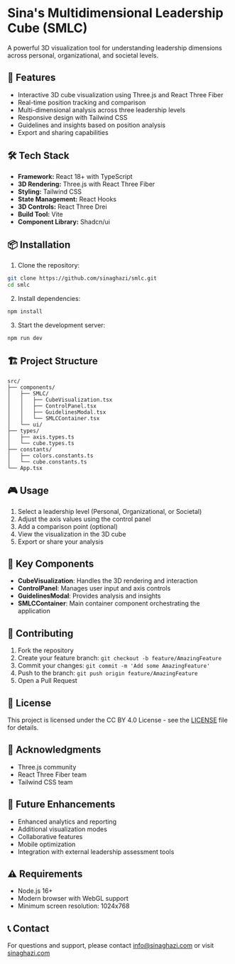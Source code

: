 # Sina's Multidimensional Leadership Cube (SMLC)

A powerful 3D visualization tool for understanding leadership dimensions across personal, organizational, and societal levels.

## 🚀 Features

- Interactive 3D cube visualization using Three.js and React Three Fiber
- Real-time position tracking and comparison
- Multi-dimensional analysis across three leadership levels
- Responsive design with Tailwind CSS
- Guidelines and insights based on position analysis
- Export and sharing capabilities

## 🛠 Tech Stack

- **Framework:** React 18+ with TypeScript
- **3D Rendering:** Three.js with React Three Fiber
- **Styling:** Tailwind CSS
- **State Management:** React Hooks
- **3D Controls:** React Three Drei
- **Build Tool:** Vite
- **Component Library:** Shadcn/ui

## 📦 Installation

1. Clone the repository:
```bash
git clone https://github.com/sinaghazi/smlc.git
cd smlc
```

2. Install dependencies:
```bash
npm install
```

3. Start the development server:
```bash
npm run dev
```

## 🏗 Project Structure

```
src/
├── components/
│   ├── SMLC/
│   │   ├── CubeVisualization.tsx
│   │   ├── ControlPanel.tsx
│   │   ├── GuidelinesModal.tsx
│   │   └── SMLCContainer.tsx
│   └── ui/
├── types/
│   ├── axis.types.ts
│   └── cube.types.ts
├── constants/
│   ├── colors.constants.ts
│   └── cube.constants.ts
└── App.tsx
```

## 🎮 Usage

1. Select a leadership level (Personal, Organizational, or Societal)
2. Adjust the axis values using the control panel
3. Add a comparison point (optional)
4. View the visualization in the 3D cube
5. Export or share your analysis

## 🔑 Key Components

- **CubeVisualization**: Handles the 3D rendering and interaction
- **ControlPanel**: Manages user input and axis controls
- **GuidelinesModal**: Provides analysis and insights
- **SMLCContainer**: Main container component orchestrating the application

## 🤝 Contributing

1. Fork the repository
2. Create your feature branch: `git checkout -b feature/AmazingFeature`
3. Commit your changes: `git commit -m 'Add some AmazingFeature'`
4. Push to the branch: `git push origin feature/AmazingFeature`
5. Open a Pull Request

## 📄 License

This project is licensed under the CC BY 4.0 License - see the [LICENSE](LICENSE) file for details.

## 🙏 Acknowledgments

- Three.js community
- React Three Fiber team
- Tailwind CSS team

## 🔮 Future Enhancements

- Enhanced analytics and reporting
- Additional visualization modes
- Collaborative features
- Mobile optimization
- Integration with external leadership assessment tools

## ⚠️ Requirements

- Node.js 16+
- Modern browser with WebGL support
- Minimum screen resolution: 1024x768

## 📞 Contact

For questions and support, please contact info@sinaghazi.com or visit [sinaghazi.com](https://sinaghazi.com)
